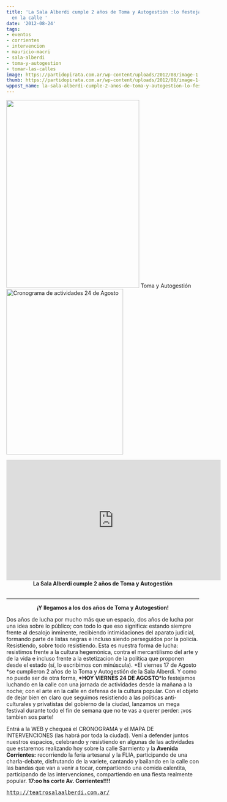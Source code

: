 ```yaml
---
title: 'La Sala Alberdi cumple 2 años de Toma y Autogestión :lo festejamos luchando
  en la calle '
date: '2012-08-24'
tags:
- eventos
- corrientes
- intervencion
- mauricio-macri
- sala-alberdi
- toma-y-autogestion
- tomar-las-calles
image: https://partidopirata.com.ar/wp-content/uploads/2012/08/image-1.png
thumb: https://partidopirata.com.ar/wp-content/uploads/2012/08/image-1-150x150.png
wppost_name: la-sala-alberdi-cumple-2-anos-de-toma-y-autogestion-lo-festejamos-luchando-en-la-calle
---
```


<a href="https://partidopirata.com.ar/wp-content/uploads/2012/08/image-1.png"><img class=" wp-image-6160" title="Sala Alberdi" src="https://partidopirata.com.ar/wp-content/uploads/2012/08/image-1-212x300.png" alt="" width="347" height="491" /></a> Toma y Autogestión<a href="https://partidopirata.com.ar/wp-content/uploads/2012/08/image.png"><img class="aligncenter  wp-image-6161" title="Sala Alberdi" src="https://partidopirata.com.ar/wp-content/uploads/2012/08/image-211x300.png" alt="Cronograma de actividades 24 de Agosto" width="305" height="433" /></a>


<center>
<iframe src="http://www.youtube.com/embed/pPBXLpB09lM" frameborder="0" width="560" height="315"></iframe>
<strong>La Sala Alberdi cumple 2 años de Toma y Autogestión</strong></center>&nbsp;

<hr />
<p style="text-align: center;"><strong>¡Y llegamos a los dos años de Toma y Autogestion!</strong></p>
<p style="text-align: left;">Dos años de lucha por mucho más que un espacio, dos años de lucha por una idea sobre lo público; con todo lo que eso significa: estando siempre frente al desalojo inminente, recibiendo intimidaciones del aparato judicial, formando parte de listas negras e incluso siendo perseguidos por la policía.
Resistiendo, sobre todo resistiendo. Esta es nuestra forma de lucha: resistimos frente a la cultura hegemónica, contra el mercantilismo del arte y de la vida e incluso frente a la estetizacion de la política que proponen desde el estado (sí, lo escribimos con minúscula).
*El viernes 17 de Agosto *se cumplieron 2 años de la Toma y Autogestión de la Sala Alberdi. Y como no puede ser de otra forma, <strong>*HOY VIERNES 24 DE AGOSTO</strong>*lo festejamos luchando en la calle con una jornada de actividades desde la mañana a la noche; con el arte en la calle en defensa de la cultura popular. Con el objeto de dejar bien en claro que seguimos resistiendo a las politicas anti-culturales y privatistas del gobierno de la ciudad, lanzamos un mega festival durante todo el fin de semana que no
te vas a querer perder: ¡vos tambien sos parte!</p>
<p style="text-align: left;">Entrá a la WEB y chequeá el CRONOGRAMA y el MAPA DE INTERVENCIONES (las habrá por toda la ciudad). Vení a defender juntos nuestros espacios, celebrando y resistiendo en algunas de las actividades que estaremos realizando hoy sobre la calle Sarmiento y la <strong>Avenida Corrientes:</strong>
recorriendo la feria artesanal y la FLIA, participando de una charla-debate, disfrutando de la variete, cantando y bailando en la calle
con las bandas que van a venir a tocar, compartiendo una comida calentita, participando de las intervenciones, compartiendo en una fiesta realmente popular.
<strong>17:oo hs corte Av. Corrientes!!!!</strong></p>
<p style="text-align: left;"><tt><a title="This external link will open in a new window" href="http://teatrosalaalberdi.com.ar/" rel="nofollow nofollow" target="_blank">http://teatrosalaalberdi.com.ar/</a></tt></p>
